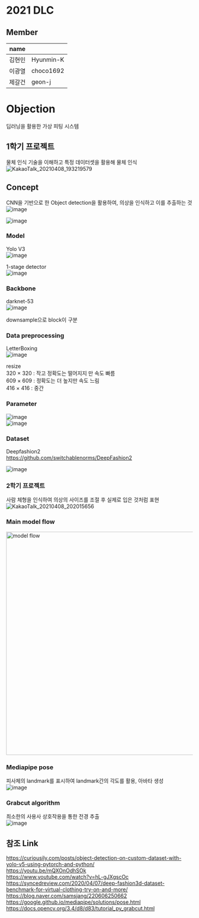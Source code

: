 # 2021 DLC

## Member
|name |   |
|-----|---|
|김현민| Hyunmin-K |
|이광열| choco1692 |
|제갈건| geon-j    |

# Objection
 딥러닝을 활용한 가상 피팅 시스템

## 1학기 프로젝트
 물체 인식 기술을 이해하고 특정 데이터셋을 활용해 물체 인식  
 ![KakaoTalk_20210408_193219579](https://user-images.githubusercontent.com/79971598/114018699-7e8c8c80-98a8-11eb-9535-584f076117ce.png)


 
## Concept
 CNN을 기반으로 한 Object detection을 활용하여, 의상을 인식하고 이를 추출하는 것   
  ![image](https://user-images.githubusercontent.com/79971598/123065142-de2b1a80-d449-11eb-83ef-11b1cbd5c8e2.png)   
  
  ![image](https://user-images.githubusercontent.com/79971598/123061438-9c4ca500-d446-11eb-91f8-7df6cc8cff38.png)   
   
  
### Model
 Yolo V3   
  ![image](https://user-images.githubusercontent.com/79971598/123057002-6f968e80-d442-11eb-864e-fac530933433.png)   
 
 1-stage detector   
  ![image](https://user-images.githubusercontent.com/79971598/123057634-019e9700-d443-11eb-944b-65752efd4ec5.png)   
   
   
### Backbone
 darknet-53   
  ![image](https://user-images.githubusercontent.com/79971598/123063090-129dd700-d448-11eb-9c91-de436d56c40d.png)     
 
 downsample으로 block이 구분   


### Data preprocessing
 LetterBoxing   
![image](https://user-images.githubusercontent.com/79971598/123058688-09127000-d444-11eb-8c3e-a595c0a4e7be.png)

 resize   
  320 × 320 : 작고 정확도는 떨어지지 만 속도 빠름   
  609 × 609 : 정확도는 더 높지만 속도 느림   
  416 × 416 : 중간   
     
     
### Parameter
 ![image](https://user-images.githubusercontent.com/79971598/123058433-c94b8880-d443-11eb-8a39-dff9615d633d.png)   
 ![image](https://user-images.githubusercontent.com/79971598/123064247-11b97500-d449-11eb-982f-7458da992cc2.png)   
   
### Dataset
  Deepfashion2   
  https://github.com/switchablenorms/DeepFashion2   
  
 ![image](https://user-images.githubusercontent.com/79971598/123065458-1f232f00-d44a-11eb-8c24-ce16635db009.png)
   
   
### 2학기 프로젝트
 사람 체형을 인식하여 의상의 사이즈를 조절 후 실제로 입은 것처럼 표현  
 ![KakaoTalk_20210408_202015656](https://user-images.githubusercontent.com/79971598/114018205-f312fb80-98a7-11eb-9de4-509e83e77556.png)

### Main model flow
 <img width="602" alt="model flow" src="https://user-images.githubusercontent.com/79971598/141931969-23f8cd7b-06ad-4b51-9edf-dbe7075b39e5.png">

### Mediapipe pose
 피사체의 landmark를 표시하여 landmark간의 각도를 활용, 아바타 생성   
 ![image](https://user-images.githubusercontent.com/79971598/141932088-72588ff6-a665-4d72-afd4-861375e6d07c.png)

### Grabcut algorithm
 최소한의 사용사 상호작용을 통한 전경 추출   
 ![image](https://user-images.githubusercontent.com/79971598/141932307-9abb0c81-6350-41cf-be91-f663a89699b5.png)


## 참조 Link
 https://curiousily.com/posts/object-detection-on-custom-dataset-with-yolo-v5-using-pytorch-and-python/  
 https://youtu.be/mQXOnOdhSOk  
 https://www.youtube.com/watch?v=hL-gJXgscOc  
 https://syncedreview.com/2020/04/07/deep-fashion3d-dataset-benchmark-for-virtual-clothing-try-on-and-more/  
 https://blog.naver.com/samsjang/220606250662
 https://google.github.io/mediapipe/solutions/pose.html
 https://docs.opencv.org/3.4/d8/d83/tutorial_py_grabcut.html
